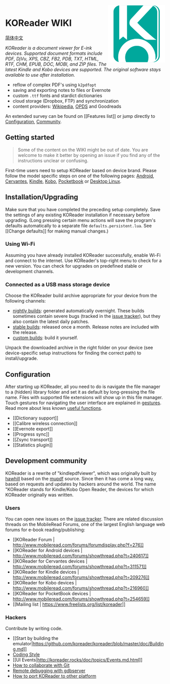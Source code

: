 <img align="right" src="https://github.com/koreader/koreader/raw/master/resources/koreader.png" height="180" width="180" />

# KOReader WIKI

[简体中文](wiki/KOReader维基)

_KOReader is a document viewer for E-ink devices. Supported document formats include PDF, DjVu, XPS, CBZ, FB2, PDB, TXT, HTML, RTF, CHM, EPUB, DOC, MOBI, and ZIP files. The latest Kindle and Kobo devices are supported. The original software stays available to use after installation._

* reflow of complex PDF's using `k2pdfopt`
* saving and exporting notes to files or Evernote 
* custom `.ttf` fonts and stardict dictionaries
* cloud storage (Dropbox, FTP) and synchronization
* content providers: [Wikipedia](https://github.com/koreader/koreader/wiki/Wikipedia-support), [OPDS](https://github.com/koreader/koreader/wiki/OPDS-support) and Goodreads

An extended survey can be found on [[Features list]] or jump directly to [Configuration](#configuration), [Community](#community).

## Getting started

> Some of the content on the WIKI might be out of date. You are welcome to make it better by opening an issue if you find any of the instructions unclear or confusing.

First-time users need to setup KOReader based on device brand. Please follow the model specific steps on one of the following pages: [Android](https://github.com/koreader/koreader/wiki/Installation-on-Android-devices), [Cervantes](https://github.com/koreader/koreader/wiki/Installation-on-BQ-devices), [Kindle](https://github.com/koreader/koreader/wiki/Installation-on-Kindle-devices),  [Kobo](https://github.com/koreader/koreader/wiki/Installation-on-Kobo-devices), [Pocketbook](https://github.com/koreader/koreader/wiki/Installation-on-PocketBook-devices) or [Desktop Linux](https://github.com/koreader/koreader/wiki/Installation-on-desktop-linux).

## Installation/Upgrading
<a name="installation"/>

Make sure that you have completed the preceding setup completely. Save the settings of any existing KOReader installation if necessary before upgrading. (Long pressing certain menu actions will save the program's defaults automatically to a separate file `defaults.persistent.lua`. See [[Change defaults]] for making manual changes.) 

### Using Wi-Fi

Assuming you have already installed KOReader successfully, enable Wi-Fi and connect to the internet. Use KOReader's top-right menu to check for a new version. You can check for upgrades on predefined stable or development channels.

### Connected as a USB mass storage device

Choose the KOReader build archive appropriate for your device from the following channels:

- [nightly builds](http://build.koreader.rocks/download/nightly/): generated automatically overnight. These builds sometimes contain severe bugs (tracked in the [issue tracker][issue-tracker]), but they also contain the latest daily patches.
- [stable builds](https://github.com/koreader/koreader/releases): released once a month. Release notes are included with the release.
- [custom builds](https://github.com/koreader/koreader#building-prerequisites): build it yourself.

Unpack the downloaded archive in the right folder on your device (see device-specific setup instructions for finding the correct path) to install/upgrade. 

## Configuration
<a name="configuration"/>

After starting up KOReader, all you need to do is navigate the file manager to a (hidden) library folder and set it as default by long-pressing the file name. Files with supported file extensions will show up in this file manager. Touch gestures for navigating the user interface are explained in [gestures](https://github.com/koreader/koreader/wiki/KOReader-Gestures). Read more about less known [useful functions](https://github.com/koreader/koreader/wiki/Tips-and-Tricks).

* [[Dictionary support]]
* [[Calibre wireless connection]]
* [[Evernote export]]
* [[Progress sync]]
* [[Zsync transport]]
* [[Statistics plugin]]

## Development community
<a name="community"/>

KOReader is a rewrite of "kindlepdfviewer", which was originally built by [hawhill](http://www.mobileread.com/forums/member.php?u=86292) based on the [mupdf](http://www.mupdf.com/) source. Since then it has come a long way, based on requests and updates by hackers around the world. The name "KOReader stands for Kindle/Kobo Open Reader, the devices for which KOReader originally was written. 

### Users

You can open new issues on the [issue tracker][issue-tracker]. There are related discussion threads on the MobileRead Forums, one of the largest English language web forums for e-book reading/publishing:

* [[KOReader Forum | http://www.mobileread.com/forums/forumdisplay.php?f=276]]
* [[KOReader for Android devices | http://www.mobileread.com/forums/showthread.php?t=240617]]
* [[KOReader for Cervantes devices | http://www.mobileread.com/forums/showthread.php?t=311571]]
* [[KOReader for Kindle devices | http://www.mobileread.com/forums/showthread.php?t=209276]]
* [[KOReader for Kobo devices | http://www.mobileread.com/forums/showthread.php?t=216960]]
* [[KOReader for PocketBook devices | http://www.mobileread.com/forums/showthread.php?t=254659]]
* [[Mailing list | https://www.freelists.org/list/koreader]]

### Hackers

Contribute by writing code.

* [[Start by building the emulator|https://github.com/koreader/koreader/blob/master/doc/Building.md]]
* [Coding Style][coding_style]
* [[UI Events|http://koreader.rocks/doc/topics/Events.md.html]]
* [How to collaborate with Git](http://koreader.rocks/doc/topics/Collaborating.html)
* [Remote debugging with gdbserver](https://github.com/koreader/koreader-base/wiki/Remote-debugging-with-gdbserver)
* [How to port KOReader to other platform](http://koreader.rocks/doc/topics/Porting.md.html)



[coding_style]:https://github.com/koreader/koreader-base/wiki/Coding-style
[nightly build script]:https://gist.github.com/4002028
[issue-tracker]:https://github.com/koreader/koreader/issues?state=open